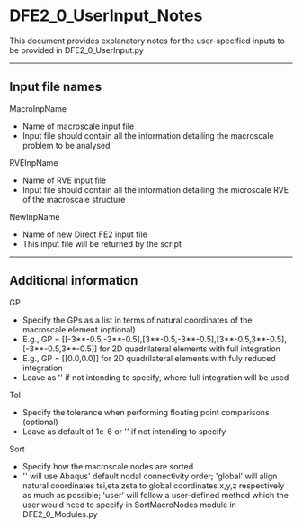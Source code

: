 # DFE2_0_UserInput_Notes

This document provides explanatory notes for the user-specified inputs to be provided in DFE2_0_UserInput.py

-----
Input file names
-----
MacroInpName
- Name of macroscale input file
- Input file should contain all the information detailing the macroscale problem to be analysed

RVEInpName
- Name of RVE input file
- Input file should contain all the information detailing the microscale RVE of the macroscale structure

NewInpName
- Name of new Direct FE2 input file
- This input file will be returned by the script

-----
Additional information
-----
GP
- Specify the GPs as a list in terms of natural coordinates of the macroscale element (optional)
- E.g., GP = [[-3**-0.5,-3**-0.5],[3**-0.5,-3**-0.5],[3**-0.5,3**-0.5],[-3**-0.5,3**-0.5]] for 2D quadrilateral elements with full integration
- E.g., GP = [[0.0,0.0]] for 2D quadrilateral elements with fuly reduced integration
- Leave as '' if not intending to specify, where full integration will be used

Tol 
- Specify the tolerance when performing floating point comparisons (optional)
- Leave as default of 1e-6 or '' if not intending to specify

Sort
- Specify how the macroscale nodes are sorted
- '' will use Abaqus' default nodal connectivity order; 'global' will align natural coordinates tsi,eta,zeta to global coordinates x,y,z respectively as much as possible;
  'user' will follow a user-defined method which the user would need to specify in SortMacroNodes module in DFE2_0_Modules.py
